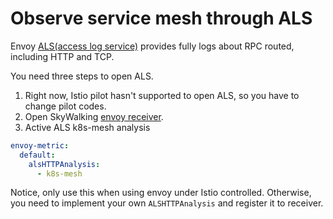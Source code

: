 # Observe service mesh through ALS
Envoy [ALS(access log service)](https://www.envoyproxy.io/docs/envoy/latest/api-v2/service/accesslog/v2/als.proto) provides
fully logs about RPC routed, including HTTP and TCP.

You need three steps to open ALS.
1. Right now, Istio pilot hasn't supported to open ALS, so you have to change pilot codes.
1. Open SkyWalking [envoy receiver](../backend/backend-receivers.md).
1. Active ALS k8s-mesh analysis
```yaml
envoy-metric:
  default:
    alsHTTPAnalysis:
      - k8s-mesh
```

Notice, only use this when using envoy under Istio controlled.
Otherwise, you need to implement your own `ALSHTTPAnalysis` and register it to receiver.